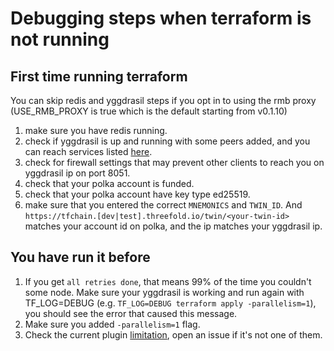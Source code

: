# Debugging steps when terraform is not running

## First time running terraform

You can skip redis and yggdrasil steps if you opt in to using the rmb proxy (USE_RMB_PROXY is true which is the default starting from v0.1.10)

1. make sure you have redis running.
2. check if yggdrasil is up and running with some peers added, and you can reach services listed [here](https://yggdrasil-network.github.io/services.html).
3. check for firewall settings that may prevent other clients to reach you on yggdrasil ip on port 8051.
4. check that your polka account is funded.
5. check that your polka account have key type ed25519.
6. make sure that you entered the correct `MNEMONICS` and `TWIN_ID`. And `https://tfchain.[dev|test].threefold.io/twin/<your-twin-id>` matches your account id on polka, and the ip matches your yggdrasil ip.

## You have run it before

1. If you get `all retries done`, that means 99% of the time you couldn't some node. Make sure your yggdrasil is working and run again with TF_LOG=DEBUG (e.g. `TF_LOG=DEBUG terraform apply -parallelism=1`), you should see the error that caused this message.
2. Make sure you added `-parallelism=1` flag.
3. Check the current plugin [limitation](https://github.com/threefoldtech/terraform-provider-grid#current-limitation), open an issue if it's not one of them.

